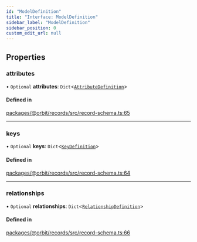 ```yaml
---
id: "ModelDefinition"
title: "Interface: ModelDefinition"
sidebar_label: "ModelDefinition"
sidebar_position: 0
custom_edit_url: null
---
```


## Properties

### attributes

• `Optional` **attributes**: `Dict`<[`AttributeDefinition`](AttributeDefinition.md)\>

#### Defined in

[packages/@orbit/records/src/record-schema.ts:65](https://github.com/orbitjs/orbit/blob/6e0cbd41/packages/@orbit/records/src/record-schema.ts#L65)

___

### keys

• `Optional` **keys**: `Dict`<[`KeyDefinition`](KeyDefinition.md)\>

#### Defined in

[packages/@orbit/records/src/record-schema.ts:64](https://github.com/orbitjs/orbit/blob/6e0cbd41/packages/@orbit/records/src/record-schema.ts#L64)

___

### relationships

• `Optional` **relationships**: `Dict`<[`RelationshipDefinition`](../modules.md#relationshipdefinition)\>

#### Defined in

[packages/@orbit/records/src/record-schema.ts:66](https://github.com/orbitjs/orbit/blob/6e0cbd41/packages/@orbit/records/src/record-schema.ts#L66)
